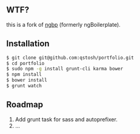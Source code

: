 ## WTF?

this is a fork of [ngbp](https://github.com/ngbp/ngbp) (formerly ngBoilerplate).

## Installation

```sh
$ git clone git@github.com:qstosh/portfolio.git
$ cd portfolio
$ sudo npm -g install grunt-cli karma bower
$ npm install
$ bower install
$ grunt watch
```

## Roadmap

1. Add grunt task for sass and autoprefixer.
2. ...